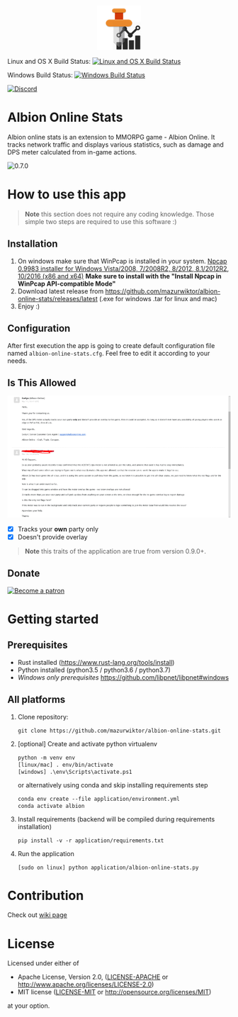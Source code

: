 <p align="center">
    <img src="assets/albion-stats-icon.png" width="100">
</p>

Linux and OS X Build Status: [![Linux and OS X Build Status](https://api.travis-ci.org/mazurwiktor/albion-online-stats.svg)](https://travis-ci.org/mazurwiktor/albion-online-stats)

Windows Build Status: [![Windows Build Status](https://ci.appveyor.com/api/projects/status/jx445p7q0eow95sk/branch/master?svg=true)](https://ci.appveyor.com/project/mazurwiktor/albion-online-stats)


[![Discord](https://discordapp.com/api/guilds/639922572368150552/widget.png?style=banner2)](https://discord.gg/3U2rpyV)

Albion Online Stats
===================

Albion online stats is an extension to MMORPG game - Albion Online. It tracks network traffic and displays various statistics, such as damage and DPS meter calculated from in-game actions.

![0.7.0](https://user-images.githubusercontent.com/11301109/71000581-d9124000-20db-11ea-8c19-4d7f69a2c155.png)


# How to use this app

> **Note** this section does not require any coding knowledge. Those simple two steps are required to use this software :)

## Installation

1. On windows make sure that WinPcap is installed in your system. [Npcap 0.9983 installer for Windows Vista/2008, 7/2008R2, 8/2012, 8.1/2012R2, 10/2016 (x86 and x64)](https://nmap.org/npcap/dist/npcap-0.9983.exe) **Make sure to install with the "Install Npcap in WinPcap API-compatible Mode"**
2. Download latest release from https://github.com/mazurwiktor/albion-online-stats/releases/latest (.exe for windows .tar for linux and mac)
3. Enjoy :)

## Configuration

After first execution the app is going to create default configuration file named `albion-online-stats.cfg`. Feel free to edit it according to your needs.

## Is This Allowed
<p align="center">
    <img src="assets/sbistatement.png">
</p>

- [x] Tracks your **own** party only
- [x] Doesn't provide overlay

> **Note** this traits of the application are true from version 0.9.0+.

## Donate

[![Become a patron](https://c5.patreon.com/external/logo/become_a_patron_button.png)](https://www.patreon.com/wiktormazur)


# Getting started

## Prerequisites

- Rust installed (https://www.rust-lang.org/tools/install)
- Python installed (python3.5 / python3.6 / python3.7)
- *Windows only prerequisites*  https://github.com/libpnet/libpnet#windows


## All platforms
1. Clone repository:
    ```shell
    git clone https://github.com/mazurwiktor/albion-online-stats.git
    ```
2. [optional] Create and activate python virtualenv

    ```shell
    python -m venv env
    [linux/mac] . env/bin/activate
    [windows] .\env\Scripts\activate.ps1
    ```

    or alternatively using conda and skip installing requirements step

    ```shell
    conda env create --file application/environment.yml
    conda activate albion
    ```

3. Install requirements (backend will be compiled during requirements installation)

    ```shell
    pip install -v -r application/requirements.txt
    ```

4. Run the application
    ```shell
    [sudo on linux] python application/albion-online-stats.py
    ```

# Contribution

Check out [wiki page](https://github.com/mazurwiktor/albion-online-stats/wiki)


# License
Licensed under either of

  * Apache License, Version 2.0, ([LICENSE-APACHE](LICENSE-APACHE) or http://www.apache.org/licenses/LICENSE-2.0)
  * MIT license ([LICENSE-MIT](LICENSE-MIT) or http://opensource.org/licenses/MIT)

at your option.
